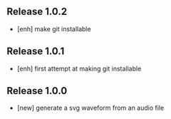 ## Release 1.0.2
- [enh] make git installable

## Release 1.0.1
- [enh] first attempt at making git installable

## Release 1.0.0
- [new] generate a svg waveform from an audio file
